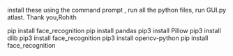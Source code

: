 install these using the command prompt , run all the python files, run GUI.py atlast. Thank you,Rohith

pip install face_recognition
pip install pandas
pip3 install Pillow
pip3 install dlib
pip3 install face_recognition
pip3 install opencv-python
pip install face_recognition
